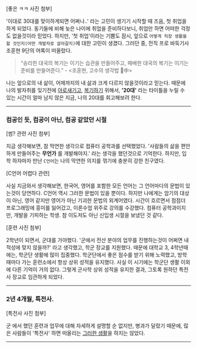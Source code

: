 [좋은 ㅋㅋ 사진 첨부]

'이대로 30대를 맞이하게되면 어쩌나..' 라는 고민이 생기기 시작할 때 즈음, 첫 취업을 하게 되었다. 동기들에 비해 늦은 나이에 취업을 준비하다보니, 취업만 하면 어떠한 걱정도 없을것이라 믿었다.
하지만, '첫 취업'이라는 기쁨도 잠시, 앞으로 `어떻게 직장 생활을 할 것인지(어떤 개발자로 살아갈지)`에 대한 고민이 생겼다. 그러던 중, 전직 프로 바둑기사 조훈현 9단의 어록이 떠올랐다.

 > “승리한 대국의 복기는 이기는 습관을 만들어주고, 패배한 대국의 복기는 이기는 준비를 만들어준다.” - <조훈현, 고수의 생각법 中>

나는 앞으로의 내 삶이, 어제까지의 내 삶과 크게 다르지 않을것이라고 믿는다.
때문에 나의 발자취를 잊기전에 [아로새기고](https://ko.dict.naver.com/#/search?query=%EC%95%84%EB%A1%9C%EC%83%88%EA%B8%B0%EB%8B%A4&range=all), [복기하기](https://ko.dict.naver.com/seo.nhn?id=17142501) 위해서,
**'20대'** 라는 타이틀을 누릴 수 있는 시간이 얼마 남지 않은 지금, 나의 20대를 회고해보려 한다.

---
### 컴공인 듯, 컴공이 아닌, 컴공 같았던 시절

[썸? 관련 사진 첨부]

지금 생각해보면, 참 막연한 생각으로 컴퓨터 공학과를 선택했었다. '사람들의 삶을 편안하게 만들어주는 **무언가** 를 개발해야지.' 라는 생각을 했던것으로 기억한다.
하지만, 입학 하자마자 만난 `C언어`는 나의 막연한 의지를 꺾기에 충분히 강한 친구였다.

[C언어 어렵다 관련]

사실 지금와서 생각해보면, 한국어, 영어를 포함한 모든 언어는 그 언어마다의 문법이 있는것이 당연하다. C언어 역시 그러한 문법이 있을 뿐이다.
하지만 나에게는 암기의 대상이 아닌, 영어 같지만 영어가 아닌 기괴한 문법의 외계어였다. 시간이 흐르면서 점점더 프로그래밍에 흥미를 잃어갔고, 이론수업 위주로 강의를 수강했다.
컴퓨터 공학과이지만, 개발을 기피하는 학생. 참 이도저도 아닌 신입생 시절을 보냈던 것 같다.

[훈련 사진 첨부]

2학년이 되면서, 군대를 가야했다. '군에서 전산 분야의 업무를 진행하는것이 어쩌면 내 적성에 맞지 않을까?' 라고 생각했고, 학군 장교를 지원했다.
때문에 대학교 3, 4학년때에는, 학군단 생활에 많이 집중했다. 학군단에서 좋은 점수를 받기 위해 노력했고, 방학때마다 가는 훈련소에서 항상 상위 성적을 유지했다.
사실 이 시기에는 학군단 생활 이외에 다른 기억이 거의 없다. 그렇게 군사학 상위 성적을 유지한 결과, 그토록 원하던 특전사 장교로 임관하게 되었다.

---
### 2년 4개월, 특전사.

[특전사 사진 첨부]

군 에서 했던 훈련과 업무에 대해 자세하게 설명할 순 없지만, 병과가 달랐기 때문에, 많은 사람들이 '특전사' 하면 떠올리는 [그러한 생활](https://namu.wiki/w/%EC%9C%A1%EA%B5%B0%ED%8A%B9%EC%88%98%EC%A0%84%EC%82%AC%EB%A0%B9%EB%B6%80)을 하지는 않았다.


---
